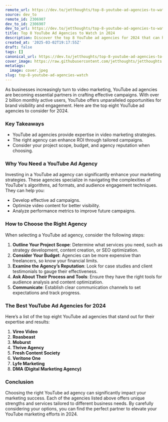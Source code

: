```yaml
---
remote_url: https://dev.to/jetthoughts/top-8-youtube-ad-agencies-to-watch-in-2024-2bgj
source: dev_to
remote_id: 2306907
dev_to_id: 2306907
dev_to_url: https://dev.to/jetthoughts/top-8-youtube-ad-agencies-to-watch-in-2024-2bgj
title: Top 8 YouTube Ad Agencies to Watch in 2024
description: Discover the top 8 YouTube ad agencies for 2024 that can help elevate your video marketing strategies and enhance your ROI.
created_at: '2025-03-02T19:17:55Z'
draft: false
tags: []
canonical_url: https://dev.to/jetthoughts/top-8-youtube-ad-agencies-to-watch-in-2024-2bgj
cover_image: https://raw.githubusercontent.com/jetthoughts/jetthoughts.github.io/master/content/blog/top-8-youtube-ad-agencies-watch/cover.jpeg
metatags:
  image: cover.jpeg
slug: top-8-youtube-ad-agencies-watch
---
```

As businesses increasingly turn to video marketing, YouTube ad agencies are becoming essential partners in crafting effective campaigns. With over 2 billion monthly active users, YouTube offers unparalleled opportunities for brand visibility and engagement. Here are the top eight YouTube ad agencies to consider for 2024.

### Key Takeaways

*   YouTube ad agencies provide expertise in video marketing strategies.
*   The right agency can enhance ROI through tailored campaigns.
*   Consider your project scope, budget, and agency reputation when choosing.

### Why You Need a YouTube Ad Agency

Investing in a YouTube ad agency can significantly enhance your marketing strategies. These agencies specialize in navigating the complexities of YouTube's algorithms, ad formats, and audience engagement techniques. They can help you:

*   Develop effective ad campaigns.
*   Optimize video content for better visibility.
*   Analyze performance metrics to improve future campaigns.

### How to Choose the Right Agency

When selecting a YouTube ad agency, consider the following steps:

1.  **Outline Your Project Scope**: Determine what services you need, such as strategy development, content creation, or SEO optimization.
2.  **Consider Your Budget**: Agencies can be more expensive than freelancers, so know your financial limits.
3.  **Examine the Agency’s Reputation**: Look for case studies and client testimonials to gauge their effectiveness.
4.  **Ask About Their Process and Tools**: Ensure they have the right tools for audience analysis and content optimization.
5.  **Communicate**: Establish clear communication channels to set expectations and track progress.

### The Best YouTube Ad Agencies for 2024

Here’s a list of the top eight YouTube ad agencies that stand out for their expertise and results:

1.  **Vireo Video**
2.  **Roasbeast**
3.  **Moburst**
4.  **Thrive Agency**
5.  **Fresh Content Society**
6.  **Veritone One**
7.  **Lyfe Marketing**
8.  **DMA (Digital Marketing Agency)**

### Conclusion

Choosing the right YouTube ad agency can significantly impact your marketing success. Each of the agencies listed above offers unique strengths and services tailored to different business needs. By carefully considering your options, you can find the perfect partner to elevate your YouTube marketing efforts in 2024.